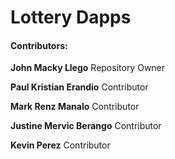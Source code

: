 # Lottery Dapps

#### Contributors:

**John Macky Llego** Repository Owner


**Paul Kristian Erandio**  Contributor


**Mark Renz Manalo**  Contributor


**Justine Mervic Berango** Contributor

**Kevin Perez** Contributor
